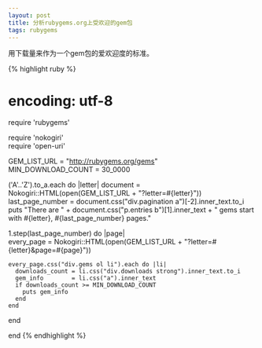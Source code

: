 ```yaml
---
layout: post
title: 分析rubygems.org上受欢迎的gem包
tags: rubygems
---  
```

用下载量来作为一个gem包的爱欢迎度的标准。

{% highlight ruby %}
# encoding: utf-8
require 'rubygems'

require 'nokogiri'  
require 'open-uri'

GEM_LIST_URL = "http://rubygems.org/gems"                           
MIN_DOWNLOAD_COUNT = 30_0000

('A'..'Z').to_a.each do |letter|
  document = Nokogiri::HTML(open(GEM_LIST_URL + "?letter=#{letter}"))
  last_page_number =  document.css("div.pagination a")[-2].inner_text.to_i
  puts "There are " + document.css("p.entries b")[1].inner_text + " gems start with #{letter}, #{last_page_number} pages." 
  
  
  1.step(last_page_number) do |page|  
    every_page = Nokogiri::HTML(open(GEM_LIST_URL + "?letter=#{letter}&page=#{page}"))
    
    every_page.css("div.gems ol li").each do |li|
      downloads_count = li.css("div.downloads strong").inner_text.to_i
      gem_info        = li.css("a").inner_text
      if downloads_count >= MIN_DOWNLOAD_COUNT  
        puts gem_info
      end
    end
  end
  
end
{% endhighlight %}